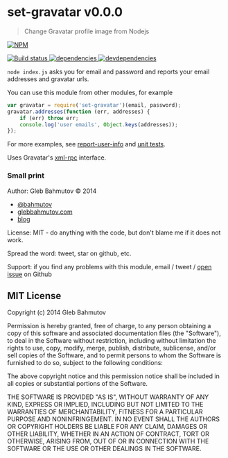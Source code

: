 # set-gravatar v0.0.0

> Change Gravatar profile image from Nodejs

[![NPM][set-gravatar-icon] ][set-gravatar-url]

[![Build status][set-gravatar-ci-image] ][set-gravatar-ci-url]
[![dependencies][set-gravatar-dependencies-image] ][set-gravatar-dependencies-url]
[![devdependencies][set-gravatar-devdependencies-image] ][set-gravatar-devdependencies-url]

[set-gravatar-icon]: https://nodei.co/npm/set-gravatar.png?downloads=true
[set-gravatar-url]: https://npmjs.org/package/set-gravatar
[set-gravatar-ci-image]: https://travis-ci.org/bahmutov/set-gravatar.png?branch=master
[set-gravatar-ci-url]: https://travis-ci.org/bahmutov/set-gravatar
[set-gravatar-dependencies-image]: https://david-dm.org/bahmutov/set-gravatar.png
[set-gravatar-dependencies-url]: https://david-dm.org/bahmutov/set-gravatar
[set-gravatar-devdependencies-image]: https://david-dm.org/bahmutov/set-gravatar/dev-status.png
[set-gravatar-devdependencies-url]: https://david-dm.org/bahmutov/set-gravatar#info=devDependencies



`node index.js` asks you for email and password and reports your email
addresses and gravatar urls.

You can use this module from other modules, for example

```js
var gravatar = require('set-gravatar')(email, password);
gravatar.addresses(function (err, addresses) {
    if (err) throw err;
    console.log('user emails', Object.keys(addresses));
});
```

For more examples, see [report-user-info](src/report-user-info.js) and
[unit tests](test/access.js).

Uses Gravatar's [xml-rpc](http://en.gravatar.com/site/implement/xmlrpc/)
interface.




### Small print

Author: Gleb Bahmutov &copy; 2014

* [@bahmutov](https://twitter.com/bahmutov)
* [glebbahmutov.com](http://glebbahmutov.com)
* [blog](http://bahmutov.calepin.co/)

License: MIT - do anything with the code, but don't blame me if it does not work.

Spread the word: tweet, star on github, etc.

Support: if you find any problems with this module, email / tweet /
[open issue](https://github.com/bahmutov/set-gravatar/issues) on Github



## MIT License

Copyright (c) 2014 Gleb Bahmutov

Permission is hereby granted, free of charge, to any person
obtaining a copy of this software and associated documentation
files (the "Software"), to deal in the Software without
restriction, including without limitation the rights to use,
copy, modify, merge, publish, distribute, sublicense, and/or sell
copies of the Software, and to permit persons to whom the
Software is furnished to do so, subject to the following
conditions:

The above copyright notice and this permission notice shall be
included in all copies or substantial portions of the Software.

THE SOFTWARE IS PROVIDED "AS IS", WITHOUT WARRANTY OF ANY KIND,
EXPRESS OR IMPLIED, INCLUDING BUT NOT LIMITED TO THE WARRANTIES
OF MERCHANTABILITY, FITNESS FOR A PARTICULAR PURPOSE AND
NONINFRINGEMENT. IN NO EVENT SHALL THE AUTHORS OR COPYRIGHT
HOLDERS BE LIABLE FOR ANY CLAIM, DAMAGES OR OTHER LIABILITY,
WHETHER IN AN ACTION OF CONTRACT, TORT OR OTHERWISE, ARISING
FROM, OUT OF OR IN CONNECTION WITH THE SOFTWARE OR THE USE OR
OTHER DEALINGS IN THE SOFTWARE.



